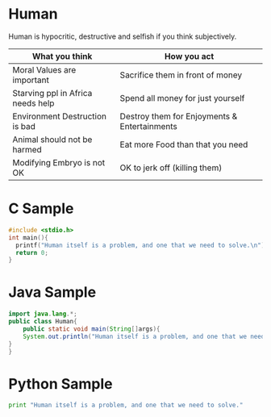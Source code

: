 # Human
Human is hypocritic, destructive and selfish if you think subjectively.


| What you think              | How you act           |
| ---- | ---- |
| Moral Values are important  | Sacrifice them in front of money|
| Starving ppl in Africa needs help | Spend all money for just yourself |
| Environment Destruction is bad | Destroy them for Enjoyments & Entertainments |
| Animal should not be harmed | Eat more Food than that you need|
| Modifying Embryo is not OK  | OK to jerk off (killing them) |


# C Sample

```c
#include <stdio.h>
int main(){
  printf("Human itself is a problem, and one that we need to solve.\n");
  return 0;
}
```

# Java Sample

```java
import java.lang.*;
public class Human{
	public static void main(String[]args){
  	System.out.println("Human itself is a problem, and one that we need to solve.");
}
}
```

# Python Sample
```python
print "Human itself is a problem, and one that we need to solve."

